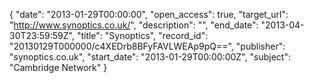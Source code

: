 {
  "date": "2013-01-29T00:00:00", 
  "open_access": true, 
  "target_url": "http://www.synoptics.co.uk/", 
  "description": "", 
  "end_date": "2013-04-30T23:59:59Z", 
  "title": "Synoptics", 
  "record_id": "20130129T000000/c4XEDrb8BFyFAVLWEAp9pQ==", 
  "publisher": "synoptics.co.uk", 
  "start_date": "2013-01-29T00:00:00Z", 
  "subject": "Cambridge Network"
}


